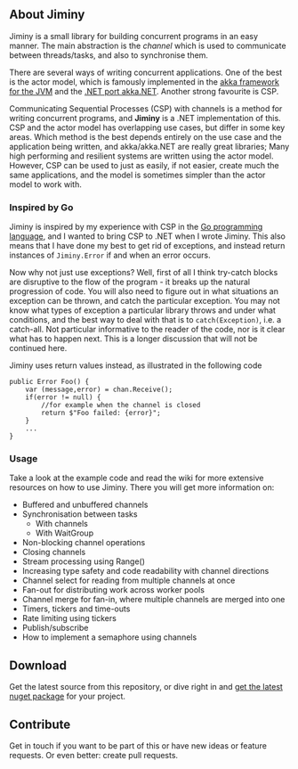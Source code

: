  
## About Jiminy
Jiminy is a small library for building concurrent programs in an easy manner. The main abstraction is the *channel* which is used to communicate between threads/tasks, and also to synchronise them.

There are several ways of writing concurrent applications. One of the best is the actor model, which is famously implemented in the [akka framework for the JVM](http://akka.io) and the [.NET port akka.NET](http://getakka.net). Another strong favourite is CSP.

Communicating Sequential Processes (CSP) with channels is a method for writing concurrent programs, and **Jiminy** is a .NET implementation of this. CSP and the actor model has overlapping use cases, but differ in some key areas. Which method is the best depends entirely on the use case and the application being written, and akka/akka.NET are really great libraries; Many high performing and resilient systems are written using the actor model. However, CSP can be used to just as easily, if not easier, create much the same applications, and the model is sometimes simpler than the actor model to work with.

### Inspired by Go
Jiminy is inspired by my experience with CSP in the [Go programming language](https://golang.org), and I wanted to bring CSP to .NET when I wrote Jiminy. This also means that I have done my best to get rid of exceptions, and instead return instances of `Jiminy.Error` if and when an error occurs.

Now why not just use exceptions? Well, first of all I think try-catch blocks are disruptive to the flow of the program - it breaks up the natural progression of code.
You will also need to figure out in what situations an exception can be thrown, and catch the particular exception. You may not know what types of exception a particular library throws and under what conditions, and the best way to deal with that is to `catch(Exception)`, i.e. a catch-all. Not particular informative to the reader of the code, nor is it clear what has to happen next. This is a longer discussion that will not be continued here.

Jiminy uses return values instead, as illustrated in the following code

	public Error Foo() {
		var (message,error) = chan.Receive();
		if(error != null) {
			//for example when the channel is closed
			return $"Foo failed: {error}";  
		}
		...
	}

### Usage
Take a look at the example code and read the wiki for more extensive resources on how to use Jiminy. There you will get more information on:

*	Buffered and unbuffered channels
*	Synchronisation between tasks
	*	With channels
	*	With WaitGroup
*	Non-blocking channel operations
*	Closing channels
*	Stream processing using Range()
*	Increasing type safety and code readability with channel directions
*	Channel select for reading from multiple channels at once
*	Fan-out for distributing work across worker pools
*	Channel merge for fan-in, where multiple channels are merged into one 
*	Timers, tickers and time-outs
*	Rate limiting using tickers
*	Publish/subscribe
*	How to implement a semaphore using channels

## Download
Get the latest source from this repository, or dive right in and [get the latest nuget package](https://www.nuget.org/packages/Jiminy) for your project.

## Contribute
Get in touch if you want to be part of this or have new ideas or feature requests. Or even better: create pull requests.

